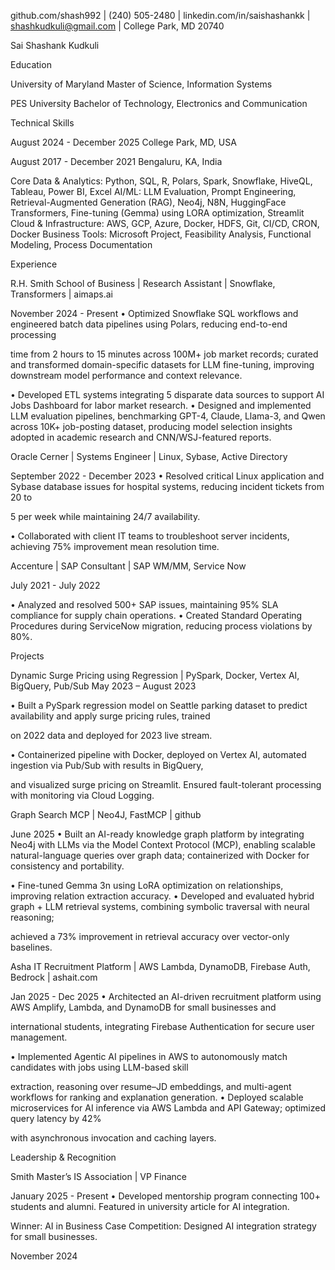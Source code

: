 github.com/shash992 | (240) 505-2480 | linkedin.com/in/saishashankk | shashkudkuli@gmail.com | College Park, MD 20740

Sai Shashank Kudkuli

Education

University of Maryland
Master of Science, Information Systems

PES University
Bachelor of Technology, Electronics and Communication

Technical Skills

August 2024 - December 2025
College Park, MD, USA

August 2017 - December 2021
Bengaluru, KA, India

Core Data & Analytics: Python, SQL, R, Polars, Spark, Snowflake, HiveQL, Tableau, Power BI, Excel
AI/ML: LLM Evaluation, Prompt Engineering, Retrieval-Augmented Generation (RAG), Neo4j, N8N, HuggingFace
Transformers, Fine-tuning (Gemma) using LORA optimization, Streamlit
Cloud & Infrastructure: AWS, GCP, Azure, Docker, HDFS, Git, CI/CD, CRON, Docker
Business Tools: Microsoft Project, Feasibility Analysis, Functional Modeling, Process Documentation

Experience

R.H. Smith School of Business | Research Assistant | Snowflake, Transformers | aimaps.ai

November 2024 - Present
• Optimized Snowflake SQL workflows and engineered batch data pipelines using Polars, reducing end-to-end processing

time from 2 hours to 15 minutes across 100M+ job market records; curated and transformed domain-specific datasets for
LLM fine-tuning, improving downstream model performance and context relevance.

• Developed ETL systems integrating 5 disparate data sources to support AI Jobs Dashboard for labor market research.
• Designed and implemented LLM evaluation pipelines, benchmarking GPT-4, Claude, Llama-3, and Qwen across 10K+
job-posting dataset, producing model selection insights adopted in academic research and CNN/WSJ-featured reports.

Oracle Cerner | Systems Engineer | Linux, Sybase, Active Directory

September 2022 - December 2023
• Resolved critical Linux application and Sybase database issues for hospital systems, reducing incident tickets from 20 to

5 per week while maintaining 24/7 availability.

• Collaborated with client IT teams to troubleshoot server incidents, achieving 75% improvement mean resolution time.

Accenture | SAP Consultant | SAP WM/MM, Service Now

July 2021 - July 2022

• Analyzed and resolved 500+ SAP issues, maintaining 95% SLA compliance for supply chain operations.
• Created Standard Operating Procedures during ServiceNow migration, reducing process violations by 80%.

Projects

Dynamic Surge Pricing using Regression | PySpark, Docker, Vertex AI, BigQuery, Pub/Sub May 2023 – August 2023

• Built a PySpark regression model on Seattle parking dataset to predict availability and apply surge pricing rules, trained

on 2022 data and deployed for 2023 live stream.

• Containerized pipeline with Docker, deployed on Vertex AI, automated ingestion via Pub/Sub with results in BigQuery,

and visualized surge pricing on Streamlit. Ensured fault-tolerant processing with monitoring via Cloud Logging.

Graph Search MCP | Neo4J, FastMCP | github

June 2025
• Built an AI-ready knowledge graph platform by integrating Neo4j with LLMs via the Model Context Protocol (MCP),
enabling scalable natural-language queries over graph data; containerized with Docker for consistency and portability.

• Fine-tuned Gemma 3n using LoRA optimization on relationships, improving relation extraction accuracy.
• Developed and evaluated hybrid graph + LLM retrieval systems, combining symbolic traversal with neural reasoning;

achieved a 73% improvement in retrieval accuracy over vector-only baselines.

Asha IT Recruitment Platform | AWS Lambda, DynamoDB, Firebase Auth, Bedrock | ashait.com

Jan 2025 - Dec 2025
• Architected an AI-driven recruitment platform using AWS Amplify, Lambda, and DynamoDB for small businesses and

international students, integrating Firebase Authentication for secure user management.

• Implemented Agentic AI pipelines in AWS to autonomously match candidates with jobs using LLM-based skill

extraction, reasoning over resume–JD embeddings, and multi-agent workflows for ranking and explanation generation.
• Deployed scalable microservices for AI inference via AWS Lambda and API Gateway; optimized query latency by 42%

with asynchronous invocation and caching layers.

Leadership & Recognition

Smith Master’s IS Association | VP Finance

January 2025 - Present
• Developed mentorship program connecting 100+ students and alumni. Featured in university article for AI integration.

Winner: AI in Business Case Competition: Designed AI integration strategy for small businesses.

November 2024

